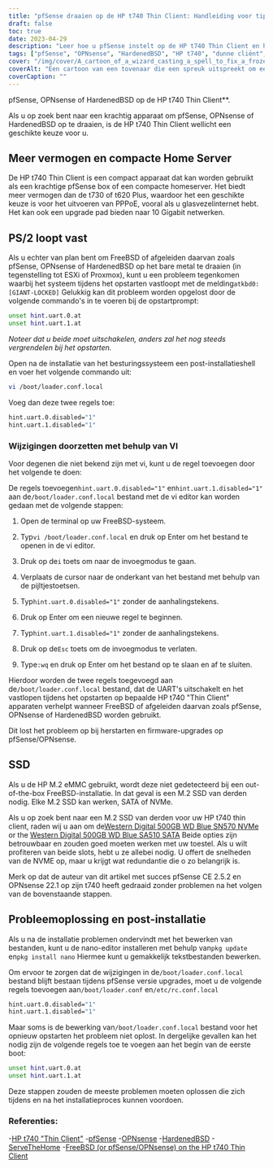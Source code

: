 ```yaml
---
title: "pfSense draaien op de HP t740 Thin Client: Handleiding voor tips en probleemoplossing"
draft: false
toc: true
date: 2023-04-29
description: "Leer hoe u pfSense instelt op de HP t740 Thin Client en hoe u mogelijke problemen oplost, zoals vastlopen en problemen met SSD-detectie."
tags: ["pfSense", "OPNsense", "HardenedBSD", "HP t740", "dunne cliënt", "homeserver", "PPPoE", "FreeBSD", "opstartprompt", "loader.conf.local", "nano-editor", "SSD-detectie", "M.2 SSD", "Western Digital", "probleemoplossing", "post-installatie", "UART", "ESXi", "Proxmox"]
cover: "/img/cover/A_cartoon_of_a_wizard_casting_a_spell_to_fix_a_frozen_computer.png"
coverAlt: "Een cartoon van een tovenaar die een spreuk uitspreekt om een bevroren computer te repareren, met een tekstballon die zegt Probleem opgelost"
coverCaption: ""
---
```

 pfSense, OPNsense of HardenedBSD op de HP t740 Thin Client**.

Als u op zoek bent naar een krachtig apparaat om pfSense, OPNsense of HardenedBSD op te draaien, is de HP t740 Thin Client wellicht een geschikte keuze voor u.

## Meer vermogen en compacte Home Server

De HP t740 Thin Client is een compact apparaat dat kan worden gebruikt als een krachtige pfSense box of een compacte homeserver. Het biedt meer vermogen dan de t730 of t620 Plus, waardoor het een geschikte keuze is voor het uitvoeren van PPPoE, vooral als u glasvezelinternet hebt. Het kan ook een upgrade pad bieden naar 10 Gigabit netwerken.

## PS/2 loopt vast

Als u echter van plan bent om FreeBSD of afgeleiden daarvan zoals pfSense, OPNsense of HardenedBSD op het bare metal te draaien (in tegenstelling tot ESXi of Proxmox), kunt u een probleem tegenkomen waarbij het systeem tijdens het opstarten vastloopt met de melding`atkbd0: [GIANT-LOCKED]` Gelukkig kan dit probleem worden opgelost door de volgende commando's in te voeren bij de opstartprompt:

```bash
unset hint.uart.0.at
unset hint.uart.1.at
```

*Noteer dat u beide moet uitschakelen, anders zal het nog steeds vergrendelen bij het opstarten.*

Open na de installatie van het besturingssysteem een post-installatieshell en voer het volgende commando uit:

```bash
vi /boot/loader.conf.local
```
Voeg dan deze twee regels toe:
```bash
hint.uart.0.disabled="1"
hint.uart.1.disabled="1"
```

### Wijzigingen doorzetten met behulp van VI
Voor degenen die niet bekend zijn met vi, kunt u de regel toevoegen door het volgende te doen:

De regels toevoegen`hint.uart.0.disabled="1"` en`hint.uart.1.disabled="1"` aan de`/boot/loader.conf.local` bestand met de vi editor kan worden gedaan met de volgende stappen:

1. Open de terminal op uw FreeBSD-systeem.

2. Typ`vi /boot/loader.conf.local` en druk op Enter om het bestand te openen in de vi editor.

3. Druk op de`i` toets om naar de invoegmodus te gaan.

4. Verplaats de cursor naar de onderkant van het bestand met behulp van de pijltjestoetsen.

5. Typ`hint.uart.0.disabled="1"` zonder de aanhalingstekens.

6. Druk op Enter om een nieuwe regel te beginnen.

7. Typ`hint.uart.1.disabled="1"` zonder de aanhalingstekens.

8. Druk op de`Esc` toets om de invoegmodus te verlaten.

9. Type`:wq` en druk op Enter om het bestand op te slaan en af te sluiten.

Hierdoor worden de twee regels toegevoegd aan de`/boot/loader.conf.local` bestand, dat de UART's uitschakelt en het vastlopen tijdens het opstarten op bepaalde HP t740 "Thin Client" apparaten verhelpt wanneer FreeBSD of afgeleiden daarvan zoals pfSense, OPNsense of HardenedBSD worden gebruikt.

Dit lost het probleem op bij herstarten en firmware-upgrades op pfSense/OPNsense.

## SSD

Als u de HP M.2 eMMC gebruikt, wordt deze niet gedetecteerd bij een out-of-the-box FreeBSD-installatie. In dat geval is een M.2 SSD van derden nodig. Elke M.2 SSD kan werken, SATA of NVMe.

Als u op zoek bent naar een M.2 SSD van derden voor uw HP t740 thin client, raden wij u aan om de[Western Digital 500GB WD Blue SN570 NVMe](https://amzn.to/44bFCBk) or the [Western Digital 500GB WD Blue SA510 SATA](https://amzn.to/3AEbd0V) Beide opties zijn betrouwbaar en zouden goed moeten werken met uw toestel. Als u wilt profiteren van beide slots, hebt u ze allebei nodig. U offert de snelheden van de NVME op, maar u krijgt wat redundantie die o zo belangrijk is.

Merk op dat de auteur van dit artikel met succes pfSense CE 2.5.2 en OPNsense 22.1 op zijn t740 heeft gedraaid zonder problemen na het volgen van de bovenstaande stappen.

## Probleemoplossing en post-installatie

Als u na de installatie problemen ondervindt met het bewerken van bestanden, kunt u de nano-editor installeren met behulp van`pkg update` en`pkg install nano` Hiermee kunt u gemakkelijk tekstbestanden bewerken.

Om ervoor te zorgen dat de wijzigingen in de`/boot/loader.conf.local` bestand blijft bestaan tijdens pfSense versie upgrades, moet u de volgende regels toevoegen aan`/boot/loader.conf` en`/etc/rc.conf.local` 
```bash
hint.uart.0.disabled="1"
hint.uart.1.disabled="1"
```

Maar soms is de bewerking van`/boot/loader.conf.local` bestand voor het opnieuw opstarten het probleem niet oplost. In dergelijke gevallen kan het nodig zijn de volgende regels toe te voegen aan het begin van de eerste boot:

```bash
unset hint.uart.0.at
unset hint.uart.1.at
```

Deze stappen zouden de meeste problemen moeten oplossen die zich tijdens en na het installatieproces kunnen voordoen.

### Referenties:
-[HP t740 "Thin Client"](https://www8.hp.com/us/en/thin-clients/t740.html)
-[pfSense](https://www.pfsense.org/)
-[OPNsense](https://opnsense.org/)
-[HardenedBSD](https://hardenedbsd.org/)
-[ServeTheHome](https://www.servethehome.com/hp-t740-thin-client-review/)
-[FreeBSD (or pfSense/OPNsense) on the HP t740 Thin Client](https://www.neelc.org/posts/hp-t740-freebsd/)
